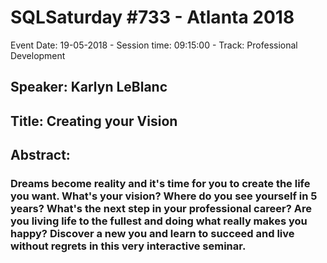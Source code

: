 # SQLSaturday #733 - Atlanta 2018
Event Date: 19-05-2018 - Session time: 09:15:00 - Track: Professional Development
## Speaker: Karlyn LeBlanc
## Title: Creating your Vision
## Abstract:
### Dreams become reality and it's time for you to create the life you want. What's your vision? Where do you see yourself in 5 years? What's the next step in your professional career? Are you living life to the fullest and doing what really makes you happy? Discover a new you and learn to succeed and live without regrets in this very interactive seminar.

